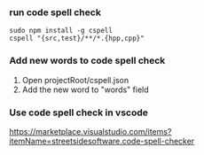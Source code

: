### run code spell check
```shell
sudo npm install -g cspell
cspell "{src,test}/**/*.{hpp,cpp}"
```

### Add new words to code spell check
1. Open projectRoot/cspell.json
2. Add the new word to "words" field

### Use code spell check in vscode
https://marketplace.visualstudio.com/items?itemName=streetsidesoftware.code-spell-checker